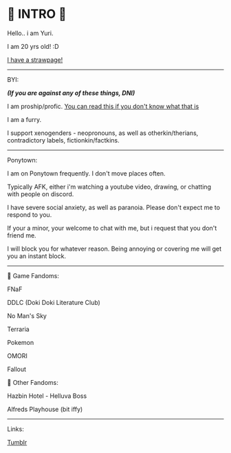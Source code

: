 # 💜 INTRO 💜

Hello.. i am Yuri.

I am 20 yrs old! :D 

[I have a strawpage!](https://scaryfurry.straw.page/)

------

BYI:

***(If you are against any of these things, DNI)***

I am proship/profic. [You can read this if you don't know what that is](https://define-proship.carrd.co/) 

I am a furry.

I support xenogenders - neopronouns, as well as otherkin/therians, contradictory labels, fictionkin/factkins.

------

Ponytown:

I am on Ponytown frequently. I don't move places often.

Typically AFK, either i'm watching a youtube video, drawing, or chatting with people on discord.

I have severe social anxiety, as well as paranoia. Please don't expect me to respond to you.

If your a minor, your welcome to chat with me, but i request that you don't friend me.

I will block you for whatever reason. Being annoying or covering me will get you an instant block.

------

🍄 Game Fandoms:

FNaF

DDLC (Doki Doki Literature Club)

No Man's Sky

Terraria

Pokemon

OMORI

Fallout






🍄 Other Fandoms:

Hazbin Hotel - Helluva Boss

Alfreds Playhouse (bit iffy)






------

Links:

[Tumblr](https://www.tumblr.com/blog/fluffy-odd-friend)


<!---
fluffy-friend/fluffy-friend is a ✨ special ✨ repository because its `README.md` (this file) appears on your GitHub profile.
You can click the Preview link to take a look at your changes.
--->
